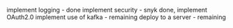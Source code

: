 implement logging - done
implement security - snyk done, implement OAuth2.0
implement use of kafka - remaining
deploy to a server -  remaining
 